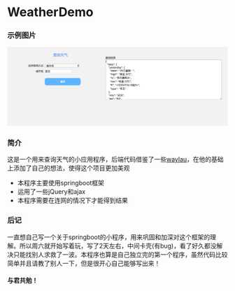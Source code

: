 # WeatherDemo
### 示例图片
![图片](https://github.com/JianMo1997/WeatherDemo/raw/master/src/main/resources/static/image/示例图片.png "图片")
### 简介
这是一个用来查询天气的小应用程序，后端代码借鉴了一些[waylau](https://github.com/waylau)，在他的基础上添加了自己的想法，使得这个项目更加美观
 * 本程序主要使用springboot框架
 * 运用了一些jQuery和ajax
 * 本程序需要在连网的情况下才能得到结果

### 后记
一直想自己写一个关于springboot的小程序，用来巩固和加深对这个框架的理解。所以周六就开始写着玩，写了2天左右，中间卡壳(有bug)，看了好久都没解决只能找别人求救了一波。本程序也算是自己独立完的第一个程序，虽然代码比较简单并且请教了别人一下，但是很开心自己能够写出来！

#### 与君共勉！
